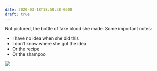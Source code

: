 ```yaml
---
date: 2020-03-18T18:50:38-0600
draft: true
---
```




Not pictured, the bottle of fake blood she made. Some important notes:

*   I have no idea when she did this
*   I don’t know where she got the idea
*   Or the recipe
*   Or the shampoo

![](/images/2020/ee70ef5757.jpg)




